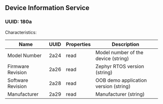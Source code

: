 ## Device Information Service

### UUID: 180a

Characteristics:

| Name               | UUID | Properties  | Description                           | 
| ------------------ | ---- | ----------- | ------------------------------------- | 
| Model Number       | 2a24 | read        | Model number of the device (string)   | 
| Firmware Revision  | 2a26 | read        | Zephyr RTOS version (string)          | 
| Software Revision  | 2a28 | read        | OOB demo application version (string) | 
| Manufacturer       | 2a29 | read        | Manufacturer (string)                 | 
